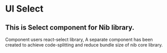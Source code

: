 # UI Select

## This is Select component for Nib library.

Component users react-select library, A separate component has been created to achieve code-splitting and reduce bundle size of nib core library.
